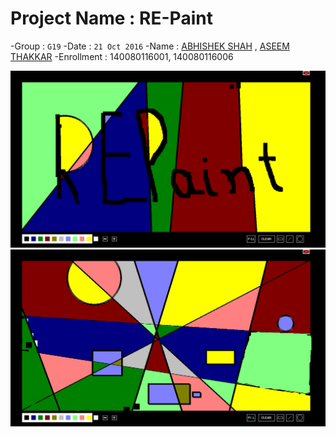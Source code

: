 # Project Name : RE-Paint
-Group : `G19`
-Date : `21 Oct 2016`
-Name : [ABHISHEK SHAH](https://github.com/abhi5658) , [ASEEM THAKKAR](https://github.com/aseem-thakkar)
-Enrollment : 140080116001, 140080116006

![screenshot](https://github.com/abhi5658/repaint/blob/master/Screenshots/Screenshot%20(repaint)%20.png)
![screenshot](https://github.com/abhi5658/repaint/blob/master/Screenshots/Screenshot%20(drawing).png)
